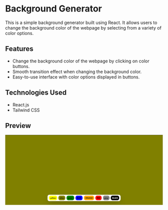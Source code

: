 # Background Generator

This is a simple background generator built using React. It allows users to change the background color of the webpage by selecting from a variety of color options.

## Features

- Change the background color of the webpage by clicking on color buttons.
- Smooth transition effect when changing the background color.
- Easy-to-use interface with color options displayed in buttons.

## Technologies Used

- React.js
- Tailwind CSS

## Preview

![Background Generator preview](assets\preview.png)
